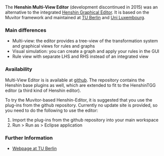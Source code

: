 The **Henshin Multi-View Editor** (development discontinued in 2015) was
an alternative to the integrated [Henshin Graphical
Editor](Henshin/Graphical_Editor "wikilink"). It is based on the Muvitor
framework and maintained at [TU Berlin](http://www.tu-berlin.de/tfs) and
[Uni Luxembourg](http://wwwde.uni.lu/snt).

### Main differences

-   Multi-view: the editor provides a tree-view of the transformation
    system and graphical views for rules and graphs
-   Visual simulation: you can create a graph and apply your rules in
    the GUI
-   Rule view with separate LHS and RHS instead of an integrated view

### Availability

Multi-View Editor is is available at
[github](https://github.com/de-tu-berlin-tfs/Henshin-Editor/). The
repository contains the Henshin base plugins as well, which are extended
to fit to the HenshinTGG editor (a third kind of Henshin editor).

To try the Muvitor-based Henshin-Editor, it is suggested that you use
the plug-ins from the github repository. Currently no update site is
provided, so you need to do the following to use the editor:

1.  Import the plug-ins from the github repository into your main
    workspace
2.  Run \> Run as \> Eclipse application

### Further Information

-   [Webpage at TU
    Berlin](http://www.user.tu-berlin.de/lieske/tfs/projekte/henshin/)


